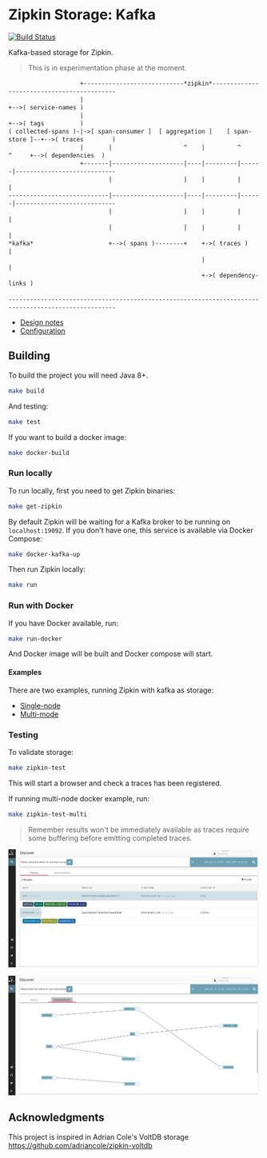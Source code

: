 # Zipkin Storage: Kafka

[![Build Status](https://www.travis-ci.org/jeqo/zipkin-storage-kafka.svg?branch=master)](https://www.travis-ci.org/jeqo/zipkin-storage-kafka)

Kafka-based storage for Zipkin.

> This is in experimentation phase at the moment.

```
                    +----------------------------*zipkin*-------------------------------------------
                    |                                                        +-->( service-names )
                    |                                                        +-->( tags          )
( collected-spans )-|->[ span-consumer ]  [ aggregation ]    [ span-store ]--+-->( traces        )
                    |       |                    ^    |         ^      ^     +-->( dependencies  )
                    +-------|--------------------|----|---------|------|----------------------------
                            |                    |    |         |      |
----------------------------|--------------------|----|---------|------|----------------------------
                            |                    |    |         |      |
                            |                    |    |         |      |
*kafka*                     +-->( spans )--------+    +->( traces )    |
                                                      |                |
                                                      +->( dependency-links )
                                                         
----------------------------------------------------------------------------------------------------

```

- [Design notes](DESIGN.md)
- [Configuration](autoconfigure/)

## Building

To build the project you will need Java 8+.

```bash
make build
```

And testing:

```bash
make test
```

If you want to build a docker image:

```bash
make docker-build
```

### Run locally

To run locally, first you need to get Zipkin binaries:

```bash
make get-zipkin
```

By default Zipkin will be waiting for a Kafka broker to be running on `localhost:19092`. If you don't have one, 
this service is available via Docker Compose:

```bash
make docker-kafka-up
```

Then run Zipkin locally:

```bash
make run
```

### Run with Docker

If you have Docker available, run:

```bash
make run-docker 
```

And Docker image will be built and Docker compose will start.

#### Examples

There are two examples, running Zipkin with kafka as storage:

+ [Single-node](examples/single-node)
+ [Multi-mode](examples/multi-mode)

### Testing

To validate storage:

```bash
make zipkin-test
```

This will start a browser and check a traces has been registered.

If running multi-node docker example, run:

```bash
make zipkin-test-multi
```

> Remember results won't be immediately available as traces require some buffering before 
> emitting completed traces.

![traces](docs/traces.png)

![dependencies](docs/dependencie.png)

## Acknowledgments

This project is inspired in Adrian Cole's VoltDB storage <https://github.com/adriancole/zipkin-voltdb>
